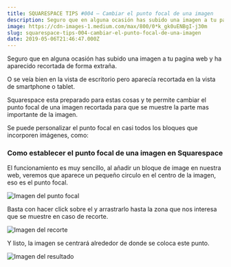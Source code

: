 ```yaml
---
title: SQUARESPACE TIPS #004 — Cambiar el punto focal de una imagen
description: Seguro que en alguna ocasión has subido una imagen a tu pagina web y ha aparecido recortada de forma extraña.
image: https://cdn-images-1.medium.com/max/800/0*k_gk0uENBgI-j30m
slug: squarespace-tips-004-cambiar-el-punto-focal-de-una-imagen
date: 2019-05-06T21:46:47.000Z
---
```


Seguro que en alguna ocasión has subido una imagen a tu pagina web y ha aparecido recortada de forma extraña.

O se veía bien en la vista de escritorio pero aparecía recortada en la vista de smartphone o tablet.

Squarespace esta preparado para estas cosas y te permite cambiar el punto focal de una imagen recortada para que se muestre la parte mas importante de la imagen.

Se puede personalizar el punto focal en casi todos los bloques que incorporen imágenes, como:

### Como establecer el punto focal de una imagen en Squarespace

El funcionamiento es muy sencillo, al añadir un bloque de image en nuestra web, veremos que aparece un pequeño circulo en el centro de la imagen, eso es el punto focal.

![Imagen del punto focal](https://cdn-images-1.medium.com/max/800/0*k_gk0uENBgI-j30m)

Basta con hacer click sobre el y arrastrarlo hasta la zona que nos interesa que se muestre en caso de recorte.

![Imagen del recorte](https://cdn-images-1.medium.com/max/800/0*Bg7-LPfxyeoCIbni)

Y listo, la imagen se centrará alrededor de donde se coloca este punto.

![Imagen del resultado](https://cdn-images-1.medium.com/max/800/0*EMWN41y2vZf4Mzz7)
